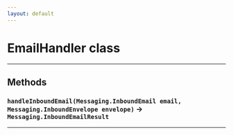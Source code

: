 ```yaml
---
layout: default
---
```

# EmailHandler class
---
## Methods
### `handleInboundEmail(Messaging.InboundEmail email, Messaging.InboundEnvelope envelope)` → `Messaging.InboundEmailResult`
---
